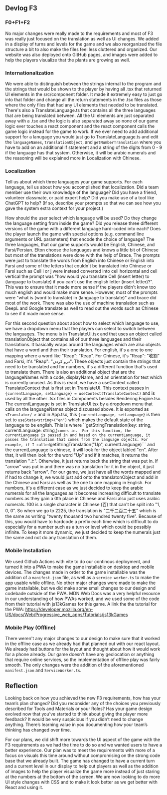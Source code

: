 ## Devlog F3

### F0+F1+F2
No major changes were really made to the requirements and most of F3 was really just focused on the translation as well as UI changes. We added in a display of turns and levels for the game and we also reorganized the file structure a bit to also make the files feel less cluttered and organized. Our website was also deployed onto GitHub pages, and images were added to help the players visualize that the plants are growing as well. 

### Internationalization
We were able to distinguish between the strings internal to the program and the strings that would be shown to the player by having all .tsx that returned UI elements in the src/component folder. It made it extremely easy to just go into that folder and change all the return statements in the .tsx files as those where the only files that had any UI elements that needed to be translated. There's also a TranslateLanguage.ts that contains all the three languages that are being translated between. All the UI elements are just separated away with a .tsx and the logic is also separated away so none of our game logic ever touches a react component and the react component calls the game logic instead for the game to work. If we ever need to add additional support for a lanugage you would just go to TranslateLanguage.ts and edit the ```languageNames```, ```translationObject```, and ```getNumberTranslation``` where you have to add on an additional if statement and a string of the digits from 0 - 9 if the language has that system. Otherwise, it will be arabic numerals and the reasoning will be explained more in Localization with Chinese. 

### Localization
Tell us about which three languages your game supports. For each language, tell us about how you accomplished that localization. Did a team member use their own knowledge of the language? Did you have a friend, volunteer classmate, or paid expert help? Did you make use of a tool like ChatGPT to help? (If so, describe your prompts so that we can see how you gave the system extra context for your project.)

How should the user select which language will be used? Do they change the language setting from inside the game? Did you release three different versions of the game with a different language hard-coded into each? Does the player launch the game with special options (e.g. command line arguments or URL parameters) that encode the choice of language?
The three languages, that our game supports would be English, Chinese, and Farsi/Persian. Elton choose the languages and knows a little bit of Chinese but most of the translations were done with the help of Brace. The prompts were just to translate the words from English into Chinese or English into Farsi and some of the letters that couldn't be translated into Chinese or Farsi such as Cell i or j were instead converted into cell horizontal and cell vertical the prompt was "how would you translate Cell (insert letter) to (language to translate) if you can't use the english letter (insert letter)?". This was to ensure that it made more sense if the players didn't know too much english and would make more sense. However, most of the prompts were "what is (word to translate) in (language to translate)" and brace did most of the work. There was also the use of machine translation such as DeepL and Google translate as well to read out the words such as Chinese to see if it made more sense.  

For this second question about about how to select which language to use, we have a dropdown menu that the players can select to switch between the languages. The menu is in TranslateUI.tsx and that uses an object called translationObject that contains all of our three languages and their translations. It basically wraps around the languages which are also objects that have a word and then their translation. For english, it's a one to one mapping where a word like "Reap": "Reap". For Chinese, it's  "Reap": "收割" and Farsi, it's "Reap": "درو کردن". These objects just contain the strings that need to be translated and for numbers, it's a different function that's used to translate them. There is also an additional object that are the languageNames with a code, displayName, and an orientation for text which is currently unused. 
As this is react, we have a useContext called TranslateContext that is first set in TranslateUI. This context passes in ```{currentLanguage, setLanguage} = useContext(TranslateContext)``` and is used by all the other .tsx files in Components besides Rendering Engine.tsx. The currentLanguage is set in TranslateUI.tsx by a dropdown menu that calls on the languageNames object discussed above. It is exported as ```<Translator/ >``` and in App.tsx, this ```{currentLanguage, setLanguage}``` is then set to ```useState<string>("en")``` which makes the default state of the language to be english. 
This is where ``getStringTranslation(key: string, currentLanguage: string,)``` comes in. 
For this function, the currentLanguage is passed in and based on the currentLanguage, it passes the translation that comes from the language objects. For example, if I called ```getStringTranslation("Up", currentLanguage)``` and the currentLanguage is chinese, it will look for the object labled "cn". After that, it will then look for the word "Up" and if it matches, it returns the translation "上". Otherwise, it just returns back the string that was put in. If "arrow" was put in and there was no translation for it in the object, it just returns back "arrow". For our game, we just have all the words mapped and if had to change it, we would just add onto the translatonObject and add in the Chinese and Farsi as well as the one to one mapping in English. 
For numbers, it's a different case as we just decided to keep the arabic numerals for all the languages as it becomes increasing difficult to translate numbers as they gain a 0th place in Chinese and Farsi also just uses arabic numerals. 100 is a single character in Chinese (百) that can't be split into "1, 0, 0". So when we go to 2225, the translation is "二千二百二十五" which is the same as writing "twenty thousand two hundred twenty five". Because of this, you would have to hardcode a prefix each time which is difficult to do especially for a number such as a turn or level which could be possibly infinite. To keep it more dynamic, we just decided to keep the numerals just the same and not do any translation of them. 

### Mobile Installation
We used Github Actions with vite to do our continous deployment, and turned it into a PWA to make the game installable on desktop and mobile devices. The changes made in order to the game installable was the addition of a ```manifest.json``` file, as well as a ```service worker.ts``` to make the app usable while offline. No other major changes were made to make the game installable, but we did make some small changes to our design and codebade outside of the PWA. MDN Web Docs was a very helpful resource in our understanding of how PWAs worked, and we used some of the code from their tutorial with js13kGames for this game. 
A link the the tutorial for the PWA: https://developer.mozilla.org/en-US/docs/Web/Progressive_web_apps/Tutorials/js13kGames

### Mobile Play (Offline)
There weren't any major changes to our design to make sure that it worked in the offline case as we already had that planned out with our react layout. We already had buttons for the layout and thought about how it would work for a phone already. Our game doesn't have any geolocation or anything that require online services, so the implementation of offline play was fairly smooth. The only changes were the addition of the aforementioned ```manifest.json``` and ```ServiceWorker.ts```.

## Reflection
Looking back on how you achieved the new F3 requirements, how has your team’s plan changed? Did you reconsider any of the choices you previously described for Tools and Materials or your Roles? Has your game design evolved now that you've started to think about giving the player more feedback? It would be very suspicious if you didn’t need to change anything. There’s learning value in you documenting how your team’s thinking has changed over time.

For our plans, we did shift more towards the UI aspect of the game with the F3 requirements as we had the time to do so and we wanted users to have a better experience. Our plan was to meet the requirements with more of a focus on visuals this time around without compromising on the strong code base that we already built. The game has changed to have a current turn and a current level in our display to help out players as well as the addition of images to help the player visualize the game more instead of just staring at the numbers at the bottom of the screen. We are now looking to do more UI style changes with CSS and to make it look better as we get better with React and using it. 
